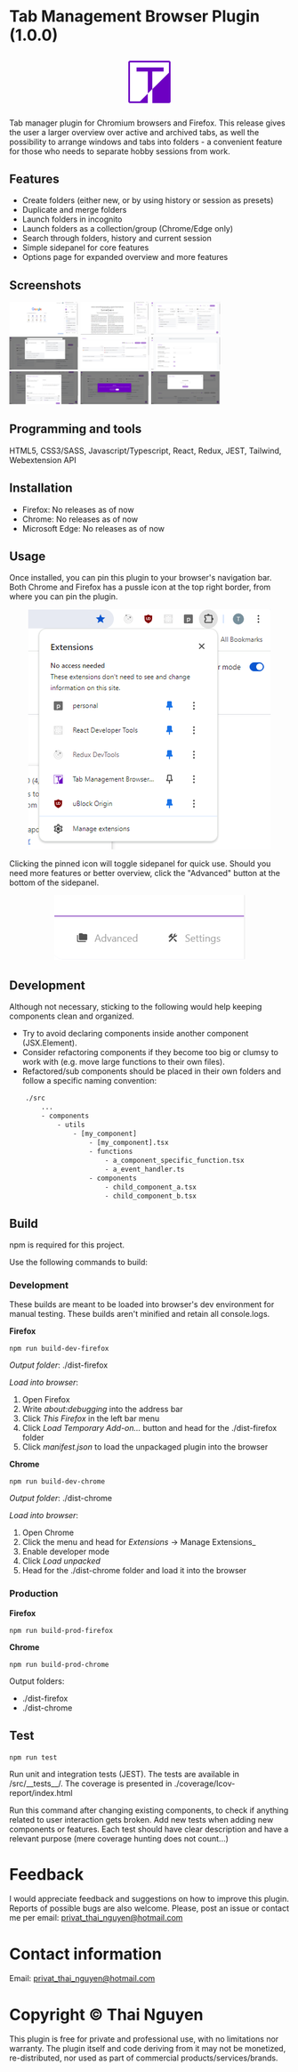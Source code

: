 # Tab Management Browser Plugin (1.0.0)

<p align="center" style="padding-top: 10px; padding-bottom: 10px">
    <img src="./img/brand/brand.png" width="15%" />
</p>

Tab manager plugin for Chromium browsers and Firefox. This release gives the user
a larger overview over active and archived tabs, as well the possibility
to arrange windows and tabs into folders - a convenient feature for those
who needs to separate hobby sessions from work.

## Features

- Create folders (either new, or by using history or session as presets)
- Duplicate and merge folders
- Launch folders in incognito
- Launch folders as a collection/group (Chrome/Edge only)
- Search through folders, history and current session
- Simple sidepanel for core features
- Options page for expanded overview and more features


## Screenshots

<img src="./img/screenshots/1.png" width="24.55%" /> <img src="./img/screenshots/2.png" width="24.55%" /> 
<img src="./img/screenshots/3.png" width="24.55%" /> <img src="./img/screenshots/4.png" width="24.55%" /> 
<img src="./img/screenshots/5.png" width="24.55%" /> <img src="./img/screenshots/6.png" width="24.55%" /> 
<img src="./img/screenshots/7.png" width="24.55%" /> <img src="./img/screenshots/8.png" width="24.55%" /> 
<img src="./img/screenshots/9.png" width="24.55%" /> 

## Programming and tools

HTML5, CSS3/SASS, Javascript/Typescript, React, Redux, JEST, Tailwind, Webextension API

## Installation

- Firefox: No releases as of now
- Chrome: No releases as of now
- Microsoft Edge: No releases as of now

## Usage

Once installed, you can pin this plugin to your browser's navigation bar. Both Chrome and Firefox has 
a pussle icon at the top right border, from where you can pin the plugin.

<center>
    <img src="./img/pussle_pos.png" />
</center>

Clicking the pinned icon will toggle sidepanel for quick use. Should you need more features or better overview, click the "Advanced" button at the bottom of the sidepanel.

<center>
    <img src="./img/advanced_button_pos.png" />
</center>

## Development

Although not necessary, sticking to the following would help keeping components clean and
organized.

- Try to avoid declaring components inside another component (JSX.Element).
- Consider refactoring components if they become too big or clumsy to work with (e.g. move large functions to their own files).
- Refactored/sub components should be placed in their own folders and follow a specific naming convention:

```
    ./src
        ...
        - components
            - utils
                - [my_component]
                    - [my_component].tsx
                    - functions
                        - a_component_specific_function.tsx
                        - a_event_handler.ts
                    - components
                        - child_component_a.tsx
                        - child_component_b.tsx
```

## Build

npm is required for this project.

Use the following commands to build:

### Development

These builds are meant to be loaded into browser's dev environment for manual testing. These builds aren't minified and retain all console.logs.

**Firefox**
```
npm run build-dev-firefox
```

_Output folder_: ./dist-firefox

_Load into browser_:

1. Open Firefox
2. Write _about:debugging_ into the address bar
3. Click _This Firefox_ in the left bar menu
4. Click _Load Temporary Add-on..._ button and head for the ./dist-firefox folder
5. Click _manifest.json_ to load the unpackaged plugin into the browser


**Chrome**
```
npm run build-dev-chrome
```

_Output folder_: ./dist-chrome

_Load into browser_:

1. Open Chrome
2. Click the menu and head for _Extensions_ -> Manage Extensions_ 
3. Enable developer mode
4. Click _Load unpacked_
5. Head for the ./dist-chrome folder and load it into the browser

### Production

**Firefox**
```
npm run build-prod-firefox
```

**Chrome**
```
npm run build-prod-chrome
```

Output folders:
- ./dist-firefox
- ./dist-chrome

## Test

```
npm run test
```

Run unit and integration tests (JEST). The tests are available in /src/\_\_tests_\_/. The coverage is presented in ./coverage/Icov-report/index.html

Run this command after changing existing components, to check if anything related to user interaction gets broken. Add new tests when adding new components or features. Each test should have clear description and have a relevant purpose (mere coverage hunting does not count...)

# Feedback
I would appreciate feedback and suggestions on how to improve this plugin. Reports of possible bugs are also welcome. Please, post an issue or contact me per email: privat_thai_nguyen@hotmail.com

# Contact information
Email: privat_thai_nguyen@hotmail.com

# Copyright &copy; Thai Nguyen
This plugin is free for private and professional use, with no limitations nor warranty. The plugin itself and code deriving from it may not be monetized, re-distributed, nor used as part of commercial products/services/brands.